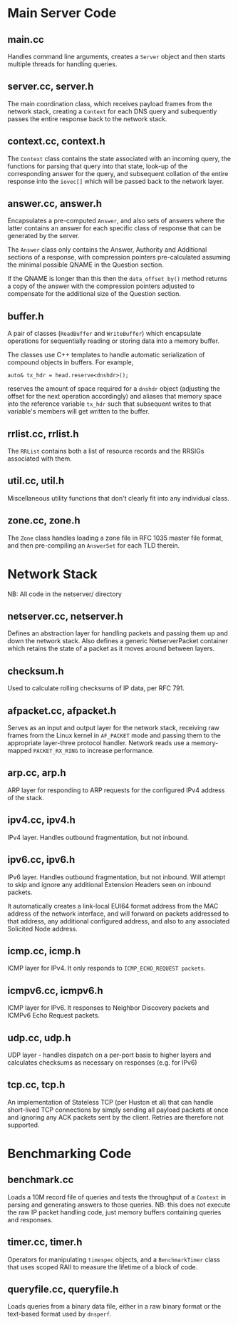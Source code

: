Main Server Code
================

main.cc
-------

Handles command line arguments, creates a `Server` object and then
starts multiple threads for handling queries.

server.cc, server.h
-------------------

The main coordination class, which receives payload frames from the
network stack, creating a `Context` for each DNS query and subequently
passes the entire response back to the network stack.

context.cc, context.h
---------------------

The `Context` class contains the state associated with an incoming
query, the functions for parsing that query into that state, look-up
of the corresponding answer for the query, and subsequent collation
of the entire response into the `iovec[]` which will be passed back
to the network layer.

answer.cc, answer.h
-------------------

Encapsulates a pre-computed `Answer`, and also sets of answers where
the latter contains an answer for each specific class of response
that can be generated by the server.

The `Answer` class only contains the Answer, Authority and Additional
sections of a response, with compression pointers pre-calculated
assuming the minimal possible QNAME in the Question section.

If the QNAME is longer than this then the `data_offset_by()` method
returns a copy of the answer with the compression pointers adjusted
to compensate for the additional size of the Question section.

buffer.h
--------

A pair of classes (`ReadBuffer` and `WriteBuffer`) which encapsulate
operations for sequentially reading or storing data into a memory
buffer.

The classes use C++ templates to handle automatic serialization of
compound objects in buffers.   For example,

```
auto& tx_hdr = head.reserve<dnshdr>();
```

reserves the amount of space required for a `dnshdr` object (adjusting
the offset for the next operation accordingly) and aliases that memory
space into the reference variable `tx_hdr` such that subsequent writes
to that variable's members will get written to the buffer.

rrlist.cc, rrlist.h
-------------------

The `RRList` contains both a list of resource records and the RRSIGs
associated with them.

util.cc, util.h
---------------

Miscellaneous utility functions that don't clearly fit into any
individual class.

zone.cc, zone.h
---------------

The `Zone` class handles loading a zone file in RFC 1035 master file
format, and then pre-compiling an `AnswerSet` for each TLD therein.

Network Stack
=============

NB: All code in the netserver/ directory

netserver.cc, netserver.h
-------------------------

Defines an abstraction layer for handling packets and passing them up
and down the network stack.   Also defines a generic NetserverPacket
container which retains the state of a packet as it moves around between
layers.

checksum.h
----------

Used to calculate rolling checksums of IP data, per RFC 791.

afpacket.cc, afpacket.h
-----------------------

Serves as an input and output layer for the network stack, receiving
raw frames from the Linux kernel in `AF_PACKET` mode and passing them
to the appropriate layer-three protocol handler.  Network reads use
a memory-mapped `PACKET_RX_RING` to increase performance.

arp.cc, arp.h
-------------

ARP layer for responding to ARP requests for the configured IPv4
address of the stack.

ipv4.cc, ipv4.h
---------------

IPv4 layer.  Handles outbound fragmentation, but not inbound.

ipv6.cc, ipv6.h
---------------

IPv6 layer.  Handles outbound fragmentation, but not inbound.  Will
attempt to skip and ignore any additional Extension Headers seen on
inbound packets.

It automatically creates a link-local EUI64 format address from the
MAC address of the network interface, and will forward on packets
addressed to that address, any additional configured address, and
also to any associated Solicited Node address.

icmp.cc, icmp.h
---------------

ICMP layer for IPv4.  It only responds to `ICMP_ECHO_REQUEST packets`.

icmpv6.cc, icmpv6.h
-------------------

ICMP layer for IPv6.  It responses to Neighbor Discovery packets and
ICMPv6 Echo Request packets.

udp.cc, udp.h
-------------

UDP layer - handles dispatch on a per-port basis to higher layers and
calculates checksums as necessary on responses (e.g. for IPv6)

tcp.cc, tcp.h
-------------

An implementation of Stateless TCP (per Huston et al) that can handle
short-lived TCP connections by simply sending all payload packets at
once and ignoring any ACK packets sent by the client.  Retries are
therefore not supported.

Benchmarking Code
=================

benchmark.cc
------------

Loads a 10M record file of queries and tests the throughput of a
`Context` in parsing and generating answers to those queries.  NB:
this does not execute the raw IP packet handling code, just memory
buffers containing queries and responses.

timer.cc, timer.h
-----------------

Operators for manipulating `timespec` objects, and a `BenchmarkTimer`
class that uses scoped RAII to measure the lifetime of a block of code.

queryfile.cc, queryfile.h
-------------------------

Loads queries from a binary data file, either in a raw binary
format or the text-based format used by `dnsperf`.
